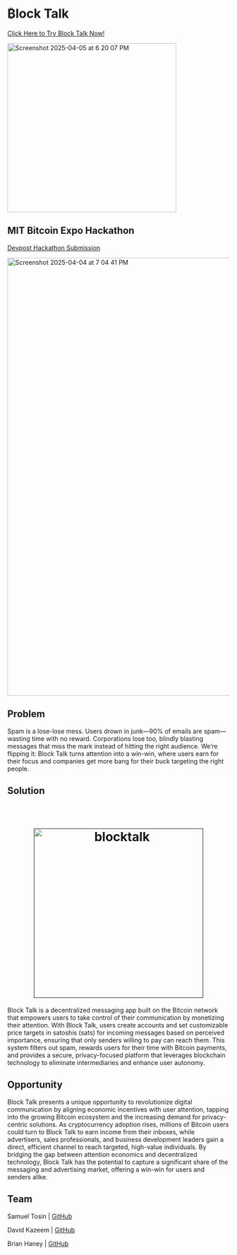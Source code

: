 # ₿lock Talk

[Click Here to Try Block Talk Now!](https://block-talk.netlify.app/)

<img width="383" alt="Screenshot 2025-04-05 at 6 20 07 PM" src="https://github.com/user-attachments/assets/8055109c-8562-4167-aed8-adf291aab92d" />


## MIT Bitcoin Expo Hackathon

[Devpost Hackathon Submission]()

<img width="992" alt="Screenshot 2025-04-04 at 7 04 41 PM" src="https://github.com/user-attachments/assets/faacc774-8afa-4497-906f-6bb0282c5748" />

## Problem
Spam is a lose-lose mess. Users drown in junk—90% of emails are spam—wasting time with no reward. Corporations lose too, blindly blasting messages that miss the mark instead of hitting the right audience. We’re flipping it: Block Talk turns attention into a win-win, where users earn for their focus and companies get more bang for their buck targeting the right people.

## Solution

<h1 align="center">
    <br>
    <a href="">
        <img src="https://github.com/user-attachments/assets/2a818a54-215c-4324-99a8-f06ca70e2079" alt="blocktalk" width="384"  />
    </a>
    <br>
</h1>


Block Talk is a decentralized messaging app built on the Bitcoin network that empowers users to take control of their communication by monetizing their attention. With Block Talk, users create accounts and set customizable price targets in satoshis (sats) for incoming messages based on perceived importance, ensuring that only senders willing to pay can reach them. This system filters out spam, rewards users for their time with Bitcoin payments, and provides a secure, privacy-focused platform that leverages blockchain technology to eliminate intermediaries and enhance user autonomy.

## Opportunity

Block Talk presents a unique opportunity to revolutionize digital communication by aligning economic incentives with user attention, tapping into the growing Bitcoin ecosystem and the increasing demand for privacy-centric solutions. As cryptocurrency adoption rises, millions of Bitcoin users could turn to Block Talk to earn income from their inboxes, while advertisers, sales professionals, and business development leaders gain a direct, efficient channel to reach targeted, high-value individuals. By bridging the gap between attention economics and decentralized technology, Block Talk has the potential to capture a significant share of the messaging and advertising market, offering a win-win for users and senders alike.

## Team
Samuel Tosin | [GitHub](https://github.com/Samuellyworld)

David Kazeem | [GitHub](https://github.com/davonjagah)

Brian Haney | [GitHub](https://github.com/Bhaney44)



